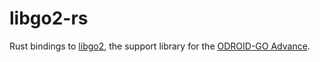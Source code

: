 # libgo2-rs

Rust bindings to [libgo2](https://github.com/OtherCrashOverride/libgo2), the support library for the [ODROID-GO Advance](https://www.odroid.co.uk/ODROID-GO-Advance).
